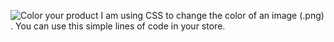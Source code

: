 ![Color your product](https://user-images.githubusercontent.com/56194511/115804561-181f6800-a398-11eb-8fbb-bd466d918a3b.gif)
I am using CSS to change the color of an image (.png) . 
You can use this simple lines of code in your store.

